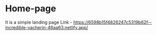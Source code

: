 # Home-page
It is a simple landing page
Link - https://6598b15f4826247c5319b62f--incredible-vacherin-46aa63.netlify.app/ 
